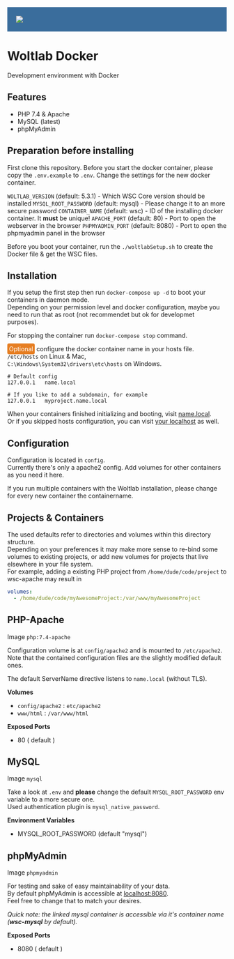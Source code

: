 <div style="background-color: #3a6d9c; margin: 0; padding: 20px">
  <img src="https://www.woltlab.com/images/default-logo-small.png" style="display: block;margin: 0 auto;">
</div>

# Woltlab Docker 
Development environment with Docker

## Features
- PHP 7.4 & Apache
- MySQL (latest)
- phpMyAdmin

## Preparation before installing
First clone this repository.
Before you start the docker container, please copy the `.env.example` to `.env`.
Change the settings for the new docker container.

`WOLTLAB_VERSION`       (default: 5.3.1)  - Which WSC Core version should be installed 
`MYSQL_ROOT_PASSWORD`   (default: mysql)  - Please change it to an more secure password
`CONTAINER_NAME`        (default: wsc)    - ID of the installing docker container. It **must** be unique!
`APACHE_PORT`           (default: 80)     - Port to open the webserver in the browser
`PHPMYADMIN_PORT`       (default: 8080)   - Port to open the phpmyadmin panel in the browser

Before you boot your container, run the `./woltlabSetup.sh` to create the Docker file & get the WSC files.

## Installation
If you setup the first step then run `docker-compose up -d` to boot your containers in daemon mode.  
Depending on your permission level and docker configuration, maybe you need to run that as root (not recommendet but ok for developmet purposes).

For stopping the container run `docker-compose stop` command.

<span style="background-color: #e67e22; color: white; padding: 4px; border-radius: 4px">Optional</span> configure the docker container name in your hosts file.  
`/etc/hosts` on Linux & Mac,  
`C:\Windows\System32\drivers\etc\hosts` on Windows.
```
# Default config
127.0.0.1   name.local

# If you like to add a subdomain, for example
127.0.0.1   myproject.name.local
```

When your containers finished initializing and booting, visit [name.local](http://name.local).  
Or if you skipped hosts configuration, you can visit [your localhost](http://localhost) as well.

## Configuration
Configuration is located in `config`.  
Currently there's only a apache2 config. Add volumes for other containers as you need it here.

If you run multiple containers with the Woltlab installation, please change for every new container the containername.

## Projects & Containers
The used defaults refer to directories and volumes within this directory structure.  
Depending on your preferences it may make more sense to re-bind some volumes to existing projects, or add new volumes for projects that live elsewhere in your file system.  
For example, adding a existing PHP project from `/home/dude/code/project` to wsc-apache may result in

``` yaml
volumes:
  - /home/dude/code/myAwesomeProject:/var/www/myAwesomeProject
```

## PHP-Apache
Image `php:7.4-apache`

Configuration volume is at `config/apache2` and is mounted to `/etc/apache2`.  
Note that the contained configuration files are the slightly modified default ones.  

The default ServerName directive listens to `name.local` (without TLS).  

**Volumes**
- `config/apache2` : `etc/apache2`
- `www/html` : `/var/www/html`

**Exposed Ports**
- 80 ( default )

## MySQL
Image `mysql`

Take a look at `.env` and **please** change the default `MYSQL_ROOT_PASSWORD` env variable to a more secure one.  
Used authentication plugin is `mysql_native_password`.

**Environment Variables**
- MYSQL_ROOT_PASSWORD (default "mysql")

## phpMyAdmin
Image `phpmyadmin`

For testing and sake of easy maintainability of your data.  
By default phpMyAdmin is accessible at [localhost:8080](http://localhost:8080).  
Feel free to change that to match your desires.

_Quick note: the linked mysql container is accessible via it's container name (**wsc-mysql** by default)._

**Exposed Ports**
- 8080 ( default )
